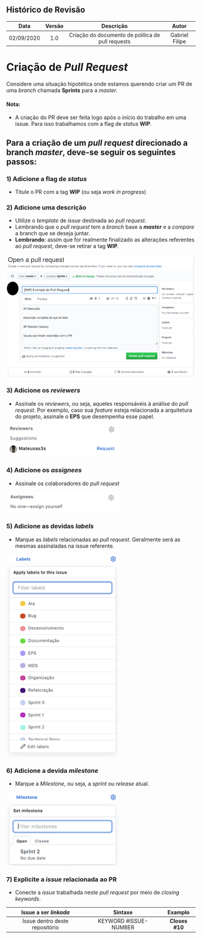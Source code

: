 ## Histórico de Revisão

|Data       | Versão | Descrição            | Autor             |
|:----------:|:------:|:--------------------:|:-----------------:|
| 02/09/2020 | 1.0 | Criação do documento de polílica de pull requests  | Gabriel Filipe |

# Criação de _Pull Request_

Considere uma situação hipotética onde estamos querendo criar um PR de uma _branch_ chamada **Sprints** para a _master_.

#### Nota:

- A criação do PR deve ser feita logo após o início do trabalho em uma issue. Para isso trabalhamos com a flag de _status_ **WIP**.

## Para a criação de um _pull request_ direcionado a branch _master_, deve-se seguir os seguintes passos:


### 1) Adicione a flag de _status_

* Titule o PR com a tag **WIP** (ou seja _work in progress_) 

### 2) Adicione uma descrição

* Utilize o _template_ de _issue_ destinada ao _pull request_.
* Lembrando que o _pull request_ tem a _branch_ base a **_master_** e a _compare_ a branch que se deseja juntar.
* **Lembrando**: assim que for realmente finalizado as alterações referentes ao _pull request_, deve-se retirar a tag **WIP**.

<img src="./img/pr_template.png" alt="PrTemplate" width="500"/>
 
### 3) Adicione os _reviewers_ 

* Assinale os _reviewers_, ou seja, aqueles responsáveis à análise do _pull request_. Por exemplo, caso sua _feature_ esteja relacionada a arquitetura do projeto, assinale o **EPS** que desempenha esse papel.


<img src="./img/pr_reviewers.png" alt="PrReviewer" width="300"/>


### 4) Adicione os _assignees_

* Assinale os colaboradores do _pull request_

<img src="./img/pr_assign.png" alt="PrAssign" width="300"/>

### 5) Adicione as devidas _labels_

* Marque as _labels_ relacionadas ao _pull request_. Geralmente será as mesmas assinaladas na issue referente.

<img src="./img/pr_labels.png" alt="PrLabel" width="300"/>

### 6) Adicione a devida _milestone_

* Marque a _Milestone_, ou seja, a _sprint_ ou _release_ atual.

<img src="./img/pr_milestone.png" alt="PrMilestone" width="300"/>

### 7) Explicite a _issue_ relacionada ao PR

* Conecte a _issue_ trabalhada neste _pull request_ por meio de _closing keywords_.


| Issue a ser _linkada_ | Sintaxe | Examplo |
|:----------:|:------:|:--------------------:|
|Issue dentro deste repositório|KEYWORD #ISSUE-NUMBER|**Closes #10**|
